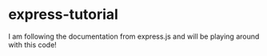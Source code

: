 # express-tutorial
I am following the documentation from express.js and
will be playing around with this code!
